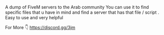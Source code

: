 A dump of FiveM servers to the Arab community
You can use it to find specific files that u have in mind and find a server that has that file / script .
Easy to use and very helpful


For More 👇
https://discord.gg/3jm
